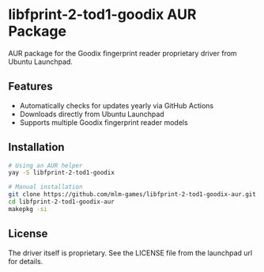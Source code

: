 # libfprint-2-tod1-goodix AUR Package

AUR package for the Goodix fingerprint reader proprietary driver from Ubuntu Launchpad.

## Features

- Automatically checks for updates yearly via GitHub Actions
- Downloads directly from Ubuntu Launchpad
- Supports multiple Goodix fingerprint reader models

## Installation

```bash
# Using an AUR helper
yay -S libfprint-2-tod1-goodix

# Manual installation
git clone https://github.com/mlm-games/libfprint-2-tod1-goodix-aur.git
cd libfprint-2-tod1-goodix-aur
makepkg -si
```

## License

The driver itself is proprietary. See the LICENSE file from the launchpad url for details.
